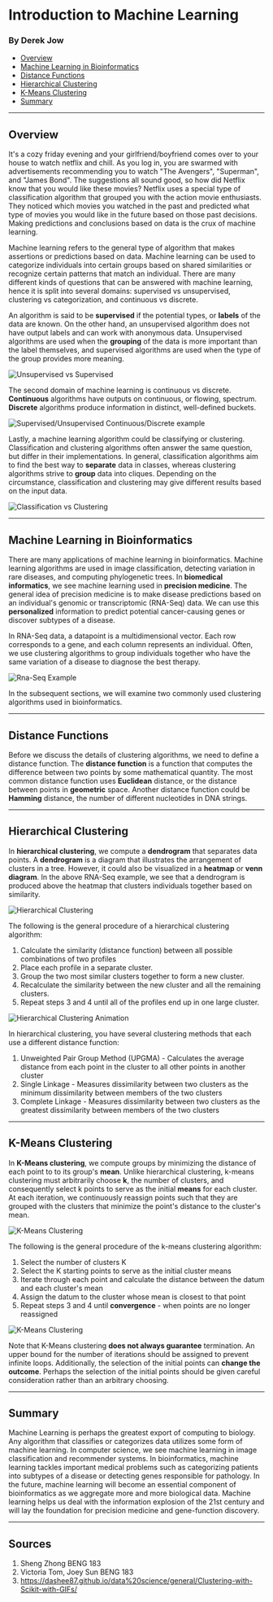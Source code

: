 # Introduction to Machine Learning
### By Derek Jow

*   [Overview](#overview)
*   [Machine Learning in Bioinformatics](#machine-learning-in-bioinformatics)
*   [Distance Functions](#distance-functions)
*   [Hierarchical Clustering](#hierarchical-clustering)
*   [K-Means Clustering](#k-means-clustering)
*   [Summary](#summary)

* * *

## Overview

It's a cozy friday evening and your girlfriend/boyfriend comes over to your house to watch netflix and chill.
As you log in, you are swarmed with advertisements recommending you to watch "The Avengers", "Superman", and "James Bond".
The suggestions all sound good, so how did Netflix know that you would like these movies? Netflix uses a special type of
classification algorithm that grouped you with the action movie enthusiasts. They noticed which movies you watched in the past
and predicted what type of movies you would like in the future based on those past decisions. Making predictions and
conclusions based on data is the crux of machine learning.

Machine learning refers to the general type of algorithm that makes assertions or
predictions based on data. Machine learning can be used to categorize individuals into certain
groups based on shared similarities or recognize certain patterns that match an individual. There are
many different kinds of questions that can be answered with machine learning, hence it
is split into several domains: supervised vs unsupervised, clustering vs categorization, and
continuous vs discrete.

An algorithm is said to be **supervised** if the potential types, or **labels** of the data
are known. On the other hand, an unsupervised algorithm does not have output labels and can work with
anonymous data. Unsupervised algorithms are used when the **grouping** of the data is more important
than the label themselves, and supervised algorithms are used when the type of the group provides
more meaning.

![Unsupervised vs Supervised](img/unsupvssup.JPG)

The second domain of machine learning is continuous vs discrete. **Continuous** algorithms
have outputs on continuous, or flowing, spectrum. **Discrete** algorithms produce information in
distinct, well-defined buckets. 

![Supervised/Unsupervised Continuous/Discrete example](img/examples.png)

Lastly, a machine learning algorithm could be classifying or clustering. Classification and clustering
algorithms often answer the same question, but differ in their implementations. In general,
classification algorithms aim to find the best way to **separate** data in classes, whereas
clustering algorithms strive to **group** data into cliques. Depending on the circumstance,
classification and clustering may give different results based on the input data.
 
![Classification vs Clustering](img/classvsclust.png)

* * *

## Machine Learning in Bioinformatics

There are many applications of machine learning in bioinformatics. Machine learning algorithms are
used in image classification, detecting variation in rare diseases, and computing phylogenetic trees. In
**biomedical informatics**, we see machine learning used in **precision medicine**. The general
idea of precision medicine is to make disease predictions based on an individual's
genomic or transcriptomic (RNA-Seq) data. We can use this **personalized** information to
predict potential cancer-causing genes or discover subtypes of a disease.

In RNA-Seq data, a datapoint is a multidimensional vector. Each row corresponds to a gene, and each column
represents an individual. Often, we use clustering algorithms to group individuals together
who have the same variation of a disease to diagnose the best therapy.

![Rna-Seq Example](img/rna-seq.png)

In the subsequent sections, we will examine two commonly used clustering algorithms used
in bioinformatics.

* * *

## Distance Functions

Before we discuss the details of clustering algorithms, we need to define a distance function. The
**distance function** is a function that computes the difference between two points by some
mathematical quantity. The most common distance function uses **Euclidean** distance, or the distance
between points in **geometric** space. Another distance function could be **Hamming** distance, the
number of different nucleotides in DNA strings.

* * * 

## Hierarchical Clustering

In **hierarchical clustering**, we compute a **dendrogram** that separates data points. A
**dendrogram** is a diagram that illustrates the arrangement of clusters in a tree. However, it could
also be visualized in a **heatmap** or **venn diagram**. In the above RNA-Seq example, we see that
a dendrogram is produced above the heatmap that clusters individuals together based on similarity.

![Hierarchical Clustering](img/hierImg.png)

The following is the general procedure of a hierarchical clustering algorithm:
1. Calculate the similarity (distance function) between all possible combinations of two profiles
2. Place each profile in a separate cluster.
3. Group the two most similar clusters together to form a new cluster.
4. Recalculate the similarity between the new cluster and all the remaining clusters.
5. Repeat steps 3 and 4 until all of the profiles end up in one large cluster.

![Hierarchical Clustering Animation](img/hClust.gif)

In hierarchical clustering, you have several clustering methods that each use a 
different distance function:
1. Unweighted Pair Group Method (UPGMA) - Calculates the average distance from each point in
the cluster to all other points in another cluster
2. Single Linkage - Measures dissimilarity between two clusters as the minimum
dissimilarity between members of the two clusters
3. Complete Linkage - Measures dissimilarity between two clusters as the greatest
dissimilarity between members of the two clusters

* * *

## K-Means Clustering

In **K-Means clustering**, we compute groups by minimizing the distance of each point to
to its group's **mean**. Unlike hierarchical clustering, k-means clustering must arbitrarily
choose **k**, the number of clusters, and consequently select k points to serve as the initial
**means** for each cluster. At each iteration, we continuously reassign points such that they are grouped
with the clusters that minimize the point's distance to the cluster's mean.

![K-Means Clustering](img/kImg.png)

The following is the general procedure of the k-means clustering algorithm:
1. Select the number of clusters K
2. Select the K starting points to serve as the initial cluster means
3. Iterate through each point and calculate the distance between the datum and each cluster's mean
4. Assign the datum to the cluster whose mean is closest to that point
5. Repeat steps 3 and 4 until **convergence** - when points are no longer reassigned

![K-Means Clustering](img/kClust.gif)

Note that K-Means clustering **does not always guarantee** termination. An upper bound for the number of iterations
should be assigned to prevent infinite loops. Additionally, the selection of the initial points can
**change the outcome**. Perhaps the selection of the initial points should be given careful
consideration rather than an arbitrary choosing.

* * *

## Summary

Machine Learning is perhaps the greatest export of computing to biology. Any algorithm that 
classifies or categorizes data utilizes some form of machine learning. In computer science, we see
machine learning in image classification and recommender systems. In bioinformatics,
machine learning tackles important medical problems such as categorizing patients into
subtypes of a disease or detecting genes responsible for pathology. In the future, machine learning
will become an essential component of bioinformatics as we aggregate more and more
biological data. Machine learning helps us deal with the information explosion of the 21st century and will
lay the foundation for precision medicine and gene-function discovery.

* * * 

## Sources
1. Sheng Zhong BENG 183
2. Victoria Tom, Joey Sun BENG 183
3. https://dashee87.github.io/data%20science/general/Clustering-with-Scikit-with-GIFs/